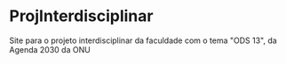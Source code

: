 # ProjInterdisciplinar
Site para o projeto interdisciplinar da faculdade com o tema "ODS 13", da Agenda 2030 da ONU
